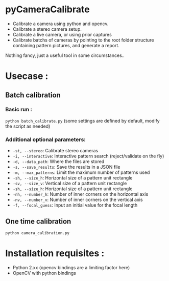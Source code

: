 pyCameraCalibrate
=================
- Calibrate a camera using python and opencv. 
- Calibrate a stereo camera setup.
- Calibrate a live camera, or using prior captures
- Calibrate batchs of cameras by pointing to the root folder structure containing pattern pictures, and generate a report.

Nothing fancy, just a useful tool in some circumstances..

# Usecase : 
## Batch calibration 
### Basic run : 
`python batch_calibrate.py` (some settings are defined by default, modify the script as needed)

### Additional optional parameters: 
- `-st, --stereo`: Calibrate stereo cameras
- `-i, --interactive`: Interactive pattern search (reject/validate on the fly)
- `-d, --data_path`: Where the files are stored
- `-s, --save_results`: Save the results in a JSON file
- `-m, --max_patterns`: Limit the maximum number of patterns used
- `-sh, --size_h`: Horizontal size of a pattern unit rectangle
- `-sv, --size_v`: Vertical size of a pattern unit rectangle
- `-sh, --size_h`: Horizontal size of a pattern unit rectangle
- `-nh, --number_h`: Number of inner corners on the horizontal axis
- `-nv, --number_v`: Number of inner corners on the vertical axis
- `-f, --focal_guess`: Input an initial value for the focal length


## One time calibration 
`python camera_calibration.py`

# Installation requisites :
* Python 2.xx (opencv bindings are a limiting factor here)
* OpenCV with python bindings